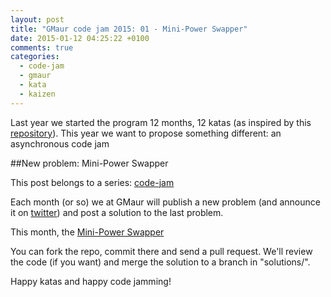 ```yaml
---
layout: post
title: "GMaur code jam 2015: 01 - Mini-Power Swapper"
date: 2015-01-12 04:25:22 +0100
comments: true
categories:
  - code-jam
  - gmaur
  - kata
  - kaizen 
---
```




Last year we started the program 12 months, 12 katas (as inspired by this [repository](https://github.com/12meses12katas)). This year we want to propose something different: an asynchronous code jam

##New problem: Mini-Power Swapper

This post belongs to a series: [code-jam](/blog/categories/code-jam)

Each month (or so) we at GMaur will publish a new problem (and announce it on [twitter](https://twitter.com/gmaurcom)) and post a solution to the last problem.

This month, the [Mini-Power Swapper](https://github.com/GMaur/code-jam-2015/tree/master/problem-01)

You can fork the repo, commit there and send a pull request. We'll review the code (if you want) and merge the solution to a branch in "solutions/".

Happy katas and happy code jamming!